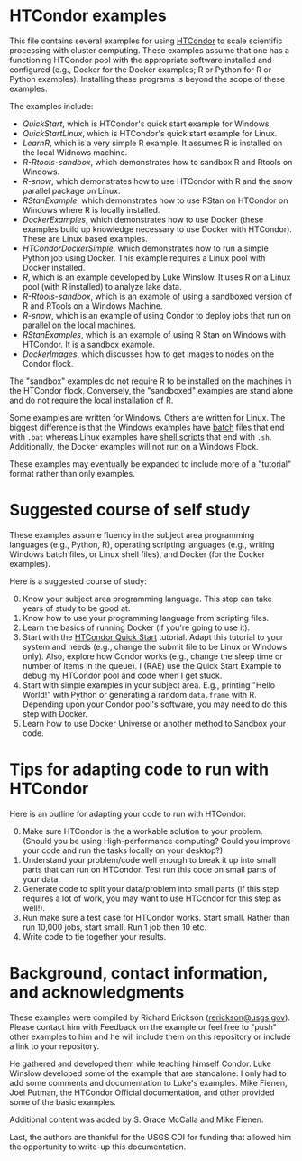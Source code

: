 # HTCondor examples

This file contains several examples for using
[HTCondor](https://research.cs.wisc.edu/htcondor/) to scale scientific
processing with cluster computing.
These examples assume that one has a functioning HTCondor pool with
the appropriate software installed and configured (e.g., Docker for
the Docker examples; R or Python for R or Python examples).
Installing these programs is beyond the scope of these examples.

The examples include:

  - _QuickStart_, which is HTCondor's quick start example for Windows.
  - _QuickStartLinux_, which is HTCondor's quick start example for Linux.
  - _LearnR_, which is a very simple R example. It assumes R is installed on
    the local Widnows machine.
  - _R-Rtools-sandbox_, which demonstrates how to sandbox R and Rtools
    on Windows.
  - _R-snow_, which demonstrates how to use HTCondor with R and the
    snow parallel package on Linux.
  - _RStanExample_, which demonstrates how to use RStan on HTCondor on
    Windows where R is locally installed.
  - _DockerExamples_, which demonstrates how to use Docker (these
    examples build up knowledge necessary to use Docker with
    HTCondor). These are Linux based examples.
  - _HTCondorDockerSimple_, which demonstrates how to run a simple
    Python job using Docker. This example requires a Linux pool with
    Docker installed.
  - _R_, which is an example developed by Luke Winslow. It uses R on a
    Linux pool (with R installed) to analyze lake data.
  - _R-Rtools-sandbox_, which is an example of using a sandboxed version of R
    and RTools on a Windows Machine.
  - _R-snow_, which is an example of using Condor to deploy jobs that
    run on parallel on the local machines.
  - _RStanExamples_, which is an example of using R Stan on Windows
    with HTCondor. It is a sandbox example. 
  - _DockerImages_, which discusses how to get images to nodes on the
    Condor flock.

The "sandbox" examples do not require R to be installed on the
machines in the HTCondor flock. Conversely, the "sandboxed" examples
are stand alone and do not require the local installation of R.

Some examples are written for Windows.
Others are written for Linux.
The biggest difference is that the Windows examples have
[batch](https://en.wikipedia.org/wiki/Batch_file) files that end with
`.bat`  whereas Linux
examples have
[shell scripts](https://en.wikipedia.org/wiki/Shell_script) that end
with `.sh`.
Additionally, the Docker examples will not run on a Windows Flock.

These examples may eventually be expanded to include more of a
"tutorial" format rather than only examples.

# Suggested course of self study

These examples assume fluency in the subject area programming languages
(e.g., Python, R), operating scripting languages (e.g., writing
Windows batch files, or Linux shell files), and Docker (for the Docker
examples).

Here is a suggested course of study:

0. Know your subject area programming language. This step can take
   years of study to be good at.
1. Know how to use your programming language from scripting files.
2. Learn the basics of running Docker (if you're going to use it).
3. Start with the
   [HTCondor Quick Start](https://research.cs.wisc.edu/htcondor/manual/quickstart.html)
   tutorial. Adapt this tutorial to your system and needs (e.g.,
   change the submit file to be Linux or Windows only). Also, explore
   how Condor works (e.g., change the sleep time or number of items
   in the queue). I (RAE) use the Quick Start Example to debug my
   HTCondor pool and code when I get stuck.
4. Start with simple examples in your subject area. E.g., printing
   "Hello World!" with Python or generating a random `data.frame` with
   R. Depending upon your Condor pool's software, you may need to do
   this step with Docker.
5. Learn how to use Docker Universe or another method to Sandbox your code.

# Tips for adapting code to run with HTCondor

Here is an outline for adapting your code to run with HTCondor:

0. Make sure HTCondor is the a workable solution to your
   problem. (Should you be using High-performance computing? Could you
   improve your code and run the tasks locally on your desktop?)
1. Understand your problem/code well enough to break it up into small
   parts that can run on HTCondor. Test run this code on small parts
   of your data.
2. Generate code to split your data/problem into small parts (if this
   step requires a lot of work, you may want to use HTCondor for this
   step as well!).
3. Run make sure a test case for HTCondor works. Start small. Rather
   than run 10,000 jobs, start small. Run 1 job then 10 etc.
4. Write code to tie together your results.

# Background, contact information, and acknowledgments

These examples were compiled by Richard Erickson (rerickson@usgs.gov).
Please contact him with Feedback on the example or feel free to "push"
other examples to him and he will include them on this repository or
include a link to your repository.

He gathered and developed them while teaching himself Condor.
Luke Winslow developed some of the example that are standalone.
I only had to add some comments and documentation to Luke's examples.
Mike Fienen, Joel Putman, the HTCondor Official documentation, and other
provided some of the basic examples.

Additional content was added by S. Grace McCalla and Mike Fienen.

Last, the authors are thankful for the USGS CDI for funding that allowed
him the opportunity to write-up this documentation.


